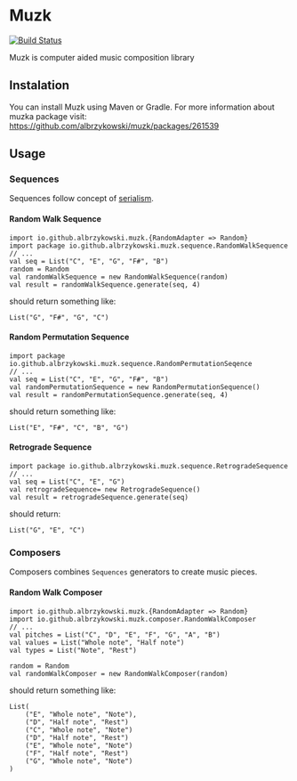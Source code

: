 Muzk
===========

[![Build Status](https://travis-ci.com/albrzykowski/muzk.svg?branch=master)](https://travis-ci.com/albrzykowski/muzk)

Muzk is computer aided music composition library

## Instalation
You can install Muzk using Maven or Gradle. For more information about muzka package visit: https://github.com/albrzykowski/muzk/packages/261539

## Usage
### Sequences
Sequences follow concept of [serialism](https://en.wikipedia.org/wiki/Serialism).
#### Random Walk Sequence
```
import io.github.albrzykowski.muzk.{RandomAdapter => Random}
import package io.github.albrzykowski.muzk.sequence.RandomWalkSequence
// ...
val seq = List("C", "E", "G", "F#", "B")
random = Random
val randomWalkSequence = new RandomWalkSequence(random)
val result = randomWalkSequence.generate(seq, 4)
```
should return something like:
```
List("G", "F#", "G", "C")
```
#### Random Permutation Sequence
```
import package io.github.albrzykowski.muzk.sequence.RandomPermutationSeqence
// ...
val seq = List("C", "E", "G", "F#", "B")
val randomPermutationSequence = new RandomPermutationSequence()
val result = randomPermutationSequence.generate(seq, 4)
```
should return something like:
```
List("E", "F#", "C", "B", "G")
```
#### Retrograde Sequence
```
import package io.github.albrzykowski.muzk.sequence.RetrogradeSequence
// ...
val seq = List("C", "E", "G")
val retrogradeSequence= new RetrogradeSequence()
val result = retrogradeSequence.generate(seq)
```
should return:
```
List("G", "E", "C")
```
### Composers
Composers combines `Sequences` generators to create music pieces. 
#### Random Walk Composer
```
import io.github.albrzykowski.muzk.{RandomAdapter => Random}
import io.github.albrzykowski.muzk.composer.RandomWalkComposer
// ...
val pitches = List("C", "D", "E", "F", "G", "A", "B")
val values = List("Whole note", "Half note")
val types = List("Note", "Rest")

random = Random
val randomWalkComposer = new RandomWalkComposer(random)
```
should return something like:
```
List(
    ("E", "Whole note", "Note"),
    ("D", "Half note", "Rest")
    ("C", "Whole note", "Note")
    ("D", "Half note", "Rest")
    ("E", "Whole note", "Note")
    ("F", "Half note", "Rest")
    ("G", "Whole note", "Note")
)
```